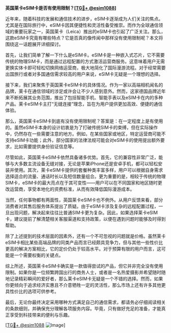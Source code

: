 **英国莱卡eSIM卡是否有使用限制？[[TG💪+ @esim1088](https://t.me/s/esim1088)]**

近年来，随着科技的发展和通信技术的进步，eSIM卡逐渐成为人们关注的焦点。尤其是在国际旅行中，eSIM卡因其便捷性和灵活性备受推崇。而作为全球通信领域的重要玩家之一，英国莱卡（Leica）推出的eSIM卡也引起了广泛关注。那么，这款eSIM卡究竟有哪些特点？它是否真的像传闻中那样没有使用限制呢？本文将围绕这一话题展开详细探讨。

首先，让我们简单了解一下什么是eSIM卡。eSIM卡是一种嵌入式芯片，它不需要传统的物理SIM卡，而是通过远程配置的方式激活运营商服务。这意味着用户无需更换实体卡即可轻松切换网络运营商，极大地简化了国际漫游流程。对于经常需要出国旅行或者对多国通信需求较高的用户来说，eSIM卡无疑是一个理想的选择。

接下来，我们来聚焦于英国莱卡eSIM卡的具体情况。作为一家以高端相机闻名的品牌，莱卡在通信领域的涉足或许会让不少人感到意外。然而，这家德国品牌近年来不断拓展其业务范围，推出了包括智能手机、智能手表以及eSIM卡在内的多种产品。莱卡eSIM卡主打“无缝连接”理念，旨在为用户提供更加高效、便捷的通信体验。

那么，英国莱卡eSIM卡到底有没有使用限制呢？答案是：在一定程度上是有使用的。虽然eSIM卡本身的设计初衷是为了打破传统SIM卡的束缚，但在实际操作中，仍然存在一些需要注意的地方。例如，在某些国家或地区，特定运营商可能不支持eSIM卡功能；此外，部分国家的法律法规可能会对eSIM卡的使用提出额外要求，比如需要提供身份验证信息等。

尽管如此，英国莱卡eSIM卡依然具备诸多优势。首先，它的兼容性非常广泛，能够与大多数主流设备无缝对接，无论是苹果iPhone还是安卓手机，都可以轻松安装并使用。其次，莱卡eSIM卡提供的套餐种类丰富多样，用户可以根据自身需求选择适合的流量、通话时长以及短信数量组合。更为重要的是，相较于传统的物理SIM卡，eSIM卡的最大亮点在于其可变性——用户可以在不同国家和地区随时更改运营商，享受本地化的资费标准，从而有效降低国际漫游成本。

当然，任何事物都有两面性，英国莱卡eSIM卡也不例外。从用户反馈来看，部分消费者对其售后服务体系提出了质疑。由于eSIM卡涉及复杂的远程配置过程，一旦出现问题，解决起来往往比普通SIM卡更为复杂。因此，如果选择莱卡eSIM卡，建议提前了解清楚相关客服渠道和支持政策，以便在遇到问题时能够及时得到帮助。

除了上述提到的技术层面的因素外，还有一个不可忽视的问题就是价格。虽然莱卡eSIM卡相比某些高端品牌的同类产品而言已经颇具竞争力，但与其他一些性价比更高的解决方案相比，它的定价仍处于较高水平。对于预算有限的用户而言，这可能是一个需要权衡的关键点。

综上所述，英国莱卡eSIM卡确实是一款值得尝试的产品，但它并非完全没有使用限制。如果你是一位频繁跨国出行的商务人士，或者是一名热爱摄影并希望随时随地记录精彩瞬间的爱好者，那么莱卡eSIM卡无疑是一个不错的选择。然而，如果你更倾向于追求经济实惠且不介意牺牲一定的灵活性，那么市场上还有许多其他更具性价比的选项可供参考。

最后，无论你最终决定采用哪种方式满足自己的通信需求，都请务必仔细阅读相关的条款细则，并确保充分理解各项服务内容。毕竟，只有做好充足的准备，才能真正享受到科技带来的便利与乐趣。

[[TG💪+ @esim1088](https://t.me/s/esim1088) ![Image](https://i.postimg.cc/4NQfJmqS/Snipaste-2025-05-13-00-14-12.png)]